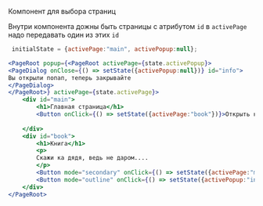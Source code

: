 Компонент для выбора страниц

Внутри компонента дожны быть страницы с атрибутом ```id``` в ```activePage``` надо передавать один из этих ```id```

```jsx harmony
 initialState = {activePage:"main", activePopup:null};

<PageRoot popup={<PageRoot activePage={state.activePopup}>
<PageDialog onClose={() => setState({activePopup:null})} id="info">
Вы открыли попап, теперь закрывайте
</PageDialog>
</PageRoot>} activePage={state.activePage}>
    <div id="main">
        <h1>Главная страница</h1>
        <Button onClick={() => setState({activePage:"book"})}>Открыть книгу</Button>
       
    </div>
    <div id="book">
        <h1>Книга</h1>
        <p>
        Скажи ка дядя, ведь не даром....
        </p>
        <Button mode="secondary" onClick={() => setState({activePage:"main"})}>Назад</Button>    
        <Button mode="outline" onClick={() => setState({activePopup:"info"})}>Показать попап</Button>    
    </div>
</PageRoot>
```